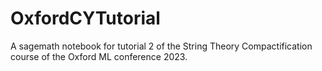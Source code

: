 # OxfordCYTutorial
A sagemath notebook for tutorial 2 of the String Theory Compactification course of the Oxford ML conference 2023.
